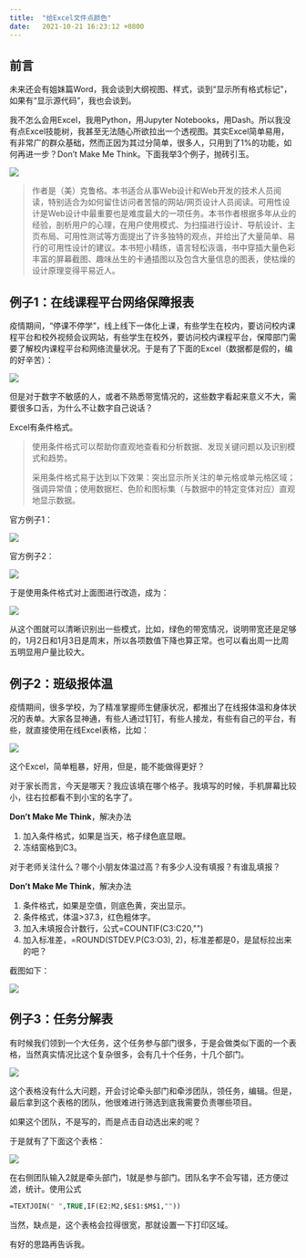 ```yaml
---
title:  "给Excel文件点颜色"
date:   2021-10-21 16:23:12 +0800
---
```


## 前言

未来还会有姐妹篇Word，我会谈到大纲视图、样式，谈到“显示所有格式标记”，如果有“显示源代码”，我也会谈到。

我不怎么会用Excel，我用Python，用Jupyter Notebooks，用Dash。所以我没有点Excel技能树，我甚至无法随心所欲拉出一个透视图。其实Excel简单易用，有非常广的群众基础，然而正因为其过分简单，很多人，只用到了1%的功能，如何再进一步？Don’t Make Me Think。下面我举3个例子，抛砖引玉。

![](/images/2021/excel/donot-make-me-think.jpg)

> 作者是（美）克鲁格。本书适合从事Web设计和Web开发的技术人员阅读，特别适合为如何留住访问者苦恼的网站/网页设计人员阅读。可用性设计是Web设计中最重要也是难度最大的一项任务。本书作者根据多年从业的经验，剖析用户的心理，在用户使用模式、为扫描进行设计、导航设计、主页布局、可用性测试等方面提出了许多独特的观点，并给出了大量简单、易行的可用性设计的建议。本书短小精练，语言轻松诙谐，书中穿插大量色彩丰富的屏幕截图、趣味丛生的卡通插图以及包含大量信息的图表，使枯燥的设计原理变得平易近人。

## 例子1：在线课程平台网络保障报表

疫情期间，“停课不停学”，线上线下一体化上课，有些学生在校内，要访问校内课程平台和校外视频会议网站，有些学生在校外，要访问校内课程平台，保障部门需要了解校内课程平台和网络流量状况。于是有了下面的Excel（数据都是假的，编的好辛苦）：

![](/images/2021/excel/course1.png)

但是对于数字不敏感的人，或者不熟悉带宽情况的，这些数字看起来意义不大，需要很多口舌，为什么不让数字自己说话？

Excel有条件格式。

> 使用条件格式可以帮助你直观地查看和分析数据、发现关键问题以及识别模式和趋势。
>
> 采用条件格式易于达到以下效果：突出显示所关注的单元格或单元格区域；强调异常值；使用数据栏、色阶和图标集（与数据中的特定变体对应）直观地显示数据。

官方例子1：

![](/images/2021/excel/conditional-formating1.png)

官方例子2：

![](/images/2021/excel/conditional-formating2.png)

于是使用条件格式对上面图进行改造，成为：

![](/images/2021/excel/course2.png)

从这个图就可以清晰识别出一些模式，比如，绿色的带宽情况，说明带宽还是足够的，1月2日和1月3日是周末，所以各项数值下降也算正常。也可以看出周一比周五明显用户量比较大。

## 例子2：班级报体温

疫情期间，很多学校，为了精准掌握师生健康状况，都推出了在线报体温和身体状况的表单。大家各显神通，有些人通过钉钉，有些人接龙，有些有自己的平台，有些，就直接使用在线Excel表格，比如：

![](/images/2021/excel/bt1.png)

这个Excel，简单粗暴，好用，但是，能不能做得更好？

对于家长而言，今天是哪天？我应该填在哪个格子。我填写的时候，手机屏幕比较小，往右拉都看不到小宝的名字了。

**Don’t Make Me Think**，解决办法

1. 加入条件格式，如果是当天，格子绿色底显眼。
1. 冻结窗格到C3。

对于老师关注什么？哪个小朋友体温过高？有多少人没有填报？有谁乱填报？

**Don’t Make Me Think**，解决办法

1. 条件格式，如果是空值，则底色黄，突出显示。
1. 条件格式，体温>37.3，红色粗体字。
1. 加入未填报合计数行，公式=COUNTIF(C3:C20,"")
1. 加入标准差，=ROUND(STDEV.P(C3:O3), 2)，标准差都是0，是鼠标拉出来的吧？

截图如下：

![](/images/2021/excel/bt2.png)

## 例子3：任务分解表

有时候我们领到一个大任务，这个任务参与部门很多，于是会做类似下面的一个表格，当然真实情况比这个复杂很多，会有几十个任务，十几个部门。

![](/images/2021/excel/task1.png)

这个表格没有什么大问题，开会讨论牵头部门和牵涉团队，领任务，编辑。但是，最后拿到这个表格的团队，他很难进行筛选到底我需要负责哪些项目。

如果这个团队，不是写的，而是点击自动选出来的呢？

于是就有了下面这个表格：

![](/images/2021/excel/task2.png)

在右侧团队输入2就是牵头部门，1就是参与部门。团队名字不会写错，还方便过滤，统计。使用公式

```vb
=TEXTJOIN(" ",TRUE,IF(E2:M2,$E$1:$M$1,""))
```

当然，缺点是，这个表格会拉得很宽，那就设置一下打印区域。

有好的思路再告诉我。
